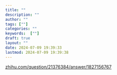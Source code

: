 ```yaml
---
title: ""
description: ""
author: ""
tags: [""]
categories: ""
keywords:  [""]
draft: true
layout: ""
date: 2024-07-09 19:39:33
lastmod: 2024-07-09 19:39:38
---
```

[zhihu.com/question/21376384/answer/1827156767](https://www.zhihu.com/question/21376384/answer/1827156767)